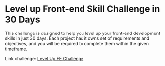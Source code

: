 # Level up Front-end Skill Challenge in 30 Days

This challenge is designed to help you level up your front-end development skills in just 30 days. Each project has it owns set of requirements and objectives, and you will be required to complete them within the given timeframe.

Link challenge: [Level Up FE Challenge](https://app.bigdevsoon.me/challenges)
